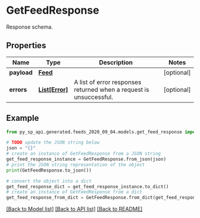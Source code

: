 # GetFeedResponse

Response schema.

## Properties

Name | Type | Description | Notes
------------ | ------------- | ------------- | -------------
**payload** | [**Feed**](Feed.md) |  | [optional] 
**errors** | [**List[Error]**](Error.md) | A list of error responses returned when a request is unsuccessful. | [optional] 

## Example

```python
from py_sp_api.generated.feeds_2020_09_04.models.get_feed_response import GetFeedResponse

# TODO update the JSON string below
json = "{}"
# create an instance of GetFeedResponse from a JSON string
get_feed_response_instance = GetFeedResponse.from_json(json)
# print the JSON string representation of the object
print(GetFeedResponse.to_json())

# convert the object into a dict
get_feed_response_dict = get_feed_response_instance.to_dict()
# create an instance of GetFeedResponse from a dict
get_feed_response_from_dict = GetFeedResponse.from_dict(get_feed_response_dict)
```
[[Back to Model list]](../README.md#documentation-for-models) [[Back to API list]](../README.md#documentation-for-api-endpoints) [[Back to README]](../README.md)


